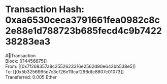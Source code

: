 
Transaction Hash: 0xaa6530ceca3791661fea0982c8c2e88e1d788723b685fecd4c9b742238283ea3
====================================================================================
  
#💸Transaction  
Block: [[14456675]]  
From: [[0x7f268357a8c2552623316e2562d90e642bb538e5]]  
To: [[0x5b3256965e7c3cf26e11fcaf296dfc8807c01073]]  
Transferred: 0.005 Ether